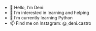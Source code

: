 - 👋 Hello, I’m Deni
- 👀 I’m interested in learning and helping
- 🌱 I’m currently learning Python
- 📫 Find me on Instagram: @_deni.castro

<!---
DeniDeniDeniDeni/DeniDeniDeniDeni is a ✨ special ✨ repository because its `README.md` (this file) appears on your GitHub profile.
You can click the Preview link to take a look at your changes.
--->
